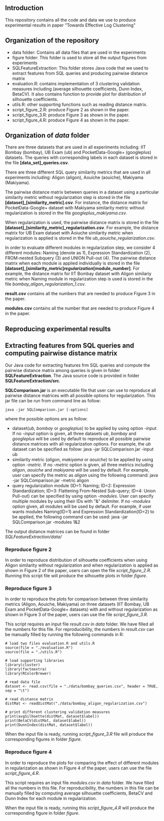 ## Introduction
This repository contains all the code and data we use to produce experimental results in paper "Towards Effective Log Clustering"

## Organization of the repository
- data folder: Contains all data files that are used in the experiments
- figure folder: This folder is used to store all the output figures from experiments
- SQLFeatureExtraction: This folder stores Java code that we used to extract features from SQL queries and producing pairwise distance matrix 
- evaluation.R: contains implementation of 3 clustering validation measures including (average silhouette coefficients, Dunn Index, BetaCV). It also contains function to provide plot for distribution of silhouette coefficients.
- utils.R: other supporting functions such as reading distance matrix.
- script_figure_2.R: produce Figure 2 as shown in the paper.
- script_figure_3.R: produce Figure 3 as shown in the paper.
- script_figure_4.R: produce Figure 4 as shown in the paper.

## Organization of *data* folder
There are three datasets that are used in all experiments including: IIT Bombay (bombay), UB Exam (ub) and PocketData-Google+ (googleplus) datasets. The queries with corresponding labels in each dataset is stored in the file **[data_set]_queries.csv**.

There are three different SQL query similarity metrics that are used in all experiments including: Aligon (aligon), Aouiche (aouiche), Makiyama (Makiyama). 

The pairwise distance matrix between queries in a dataset using a particular similarity metric without regularization step is stored in the file **[dataset]_[similarity_metric].csv**. For instance, the distance matrix for PocketData-Google+ dataset with Makiyama similarity metric without regularization is stored in the file *googleplus_makiyama.csv*.

When regularization is used, the pairwise distance matrix is stored in the file **[dataset]_[similarity_metric]_regularization.csv**. For example, the distance matrix for UB Exam dataset with Aoiuche similarity metric when regularization is applied is stored in the file *ub_aouiche_regularization.csv*.

In order to evaluate different modules in regularization step, we consider 4 different modules: Naming (denote as 1), Expression Standardization (2), FROM-nested Subquery (3) and UNION Pull-out (4). The pairwise distance matrix when each module is applied individually is stored in the file **[dataset]_[similarity_metric]_regularization_[module_number]**. For example, the distance matrix for IIT Bombay dataset with Aligon similariy metric when Naming module in regularization step is used is stored in the file *bombay_aligon_regularization_1.csv*.

**result.csv** contains all the numbers that are needed to produce Figure 3 in the paper.

**modules.csv** contains all the number that are needed to produce Figure 4 in the paper.

## Reproducing experimental results
## Extracting features from SQL queries and computing pairwise distance matrix
Our Java code for extracting features frm SQL queries and compute the pairwise distance matrix among queries is given in folder **SQLFeatureExtraction**. The Java source code is provided in folder **SQLFeatureExtraction/src**. 

**SQLComparison.jar** is an executable file that user can use to reproduce all pairwise distance matrices with all possible options for regularization. This jar file can be run from command line as follow:

    java -jar SQLComparison.jar [-options]

where the possible options are as follow:
- dataset(*ub*, *bombay* or *googleplus*) to be applied by using option *-input*. If no *-input* option is given, all three datasets *ub*, *bombay* and *googleplus* will be used by default to reproduce all possible pairwise distance matrices with all regularization options. For example, the *ub* dataset can be specified as follow:
    java -jar SQLComparison.jar -input ub
- similarity metric (*aligon*, *makiyama* or *aouiche*) to be applied by using option *-metric*. If no *-metric* option is given, all three metrics including *aligon*, *aouiche* and *makiyama* will be used by default. For example, user can specify the metric as *aligon* using the following command:
    java -jar SQLComparison.jar -metric aligon
- query regularization module (ID=1: Naming; ID=2: Expression Standardization; ID=3: Flattening From-Nested Sub-query; ID=4: Union Pull-out) can be specified by using option *-modules*. User can specify multiple modules by using their IDs with "&" delimiter. If no *-modules* option given, all modules will be used by default. For example, if user wants modules Naming(ID=1) and Expression Standardization(ID=2) to be applied, the following command can be used: 
    java -jar SQLComparison.jar -modules 1&2

The output distance matrices can be found in folder *SQLFeatureExtraction/data/*

### Reproduce figure 2
In order to reproduce distribution of silhouette coefficients when using Aligon similarity without regularization and when regularization is applied as shown in Figure 2 of the paper, users can open the file *script_figure_2.R*. Running this script file will produce the silhouette plots in folder *figure*.

### Reproduce figure 3
In order to reproduce the plots for comparison between three similarity metrics (Aligon, Aouiche, Makiyama) on three datasets (IIT Bombay, UB Exam and PocketData-Google+ datasets) with and without regularization as shown in Figure 3 of the paper, users can use the file *script_figure_3.R*. 

This script requires an input file *result.csv* in *data* folder. We have filled all the numbers for this file. For reproducibility, the numbers in *result.csv* can be manually filled by running the following commands in R:

    # load two files evaluation.R and utils.R
    source(file = "./evaluation.R")
    source(file = "./utils.R")
    
    # load supporting libraries
    library(cluster)
    library(factoextra)
    library(RColorBrewer)
    
    # read data file
    dataset <- read.csv(file = "./data/bombay_queries.csv", header = TRUE, sep = "\t")
    
    # read distance matrix
    distMat <- readDistMat("./data/bombay_aligon_regularization.csv") 
    
    # print different clustering validation measures
    print(avgSilhoette(distMat, dataset$label))
    print(BetaCV(distMat, dataset$label))
    print(DunnIndex(distMat, dataset$label))

When the input file is ready, running *script_figure_3.R* file will produce the corresponding figures in folder *figure*.

### Reproduce figure 4
In order to reproduce the plots for comparing the effect of different modules in regularization as shown in Figure 4 of the paper, users can use the file *script_figure_4.R*. 

This script requires an input file *modules.csv* in *data* folder. We have filled all the numbers in this file. For reproducibility, the numbers in this file can be manually filled by computing average silhouette coefficients, BetaCV and Dunn Index for each module in regularization.

When the input file is ready, running this *script_figure_4.R* will produce the corresponding figure in folder *figure*.